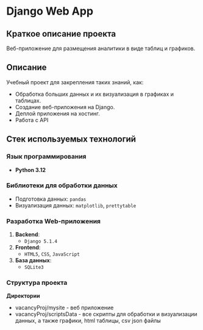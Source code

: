 # Django Web App

## Краткое описание проекта
Веб-приложение для размещения аналитики в виде таблиц и графиков.

## Описание
Учебный проект для закрепления таких знаний, как:
- Обработка больших данных и их визуализация в графиках и таблицах.
- Создание веб-приложения на Django.
- Деплой приложения на хостинг.
- Работа с API

## Стек используемых технологий

### Язык программирования
- **Python 3.12**

### Библиотеки для обработки данных
- Подготовка данных: `pandas`
- Визуализация данных: `matplotlib`, `prettytable`

### Разработка Web-приложения
1. **Backend**: 
   - `Django 5.1.4`
2. **Frontend**:
   - `HTML5`, `CSS`, `JavaScript`
3. **База данных**:
   - `SQLite3`

### Структура проекта
 **Директории**
- vacancyProj/mysite - веб приложение 
- vacancyProj/scriptsData - все скрипты для обработки и визуализации данных, а также графики, html таблицы, csv json файлы

